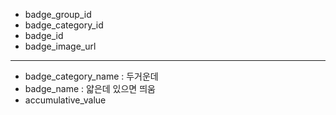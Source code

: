 - badge_group_id
- badge_category_id
- badge_id
- badge_image_url
---
- badge_category_name : 두거운데
- badge_name : 얇은데 있으면 띄움
- accumulative_value